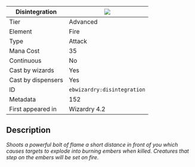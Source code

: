 | Disintegration |![](https://github.com/Electroblob77/Wizardry/blob/1.12.2/src/main/resources/assets/ebwizardry/textures/spells/ebwizardry:disintegration.png)|
|---|---|
| Tier | Advanced |
| Element | Fire |
| Type | Attack |
| Mana Cost | 35 |
| Continuous | No |
| Cast by wizards | Yes |
| Cast by dispensers | Yes |
| ID | `ebwizardry:disintegration` |
| Metadata | 152 |
| First appeared in | Wizardry 4.2 |
## Description
_Shoots a powerful bolt of flame a short distance in front of you which causes targets to explode into burning embers when killed. Creatures that step on the embers will be set on fire._